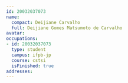 ```yaml
---
id: 20032037073
name:
  compact: Deijiane Carvalho
  full: Deijiane Gomes Matsumoto de Carvalho
avatar:
occupations:
- id: 20032037073
  type: student
  campus: ifpb-jp
  course: cstsi
  isFinished: true
addresses:
---
```

